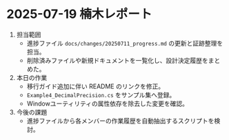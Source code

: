 # 2025-07-19 楠木レポート
1. 担当範囲
   - 進捗ファイル `docs/changes/20250711_progress.md` の更新と証跡整理を担当。
   - 削除済みファイルや新規ドキュメントを一覧化し、設計決定履歴をまとめた。
2. 本日の作業
   - 移行ガイド追加に伴い README のリンクを修正。
   - `Example4_DecimalPrecision.cs` をサンプル集へ登録。
   - Windowユーティリティの属性依存を除去した変更を確認。
3. 今後の課題
   - 進捗ファイルから各メンバーの作業履歴を自動抽出するスクリプトを検討。
